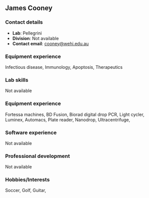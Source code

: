 
<!-- rnb-text-begin -->
<!-- rnb-text-end -->
<!-- rnb-text-begin -->
James Cooney
------------

<!-- rnb-text-end -->
<!-- rnb-text-begin -->
### Contact details

-   **Lab**: Pellegrini
-   **Division**: Not available
-   **Contact email**: <cooney@wehi.edu.au>

### Equipment experience

Infectious disease, Immunology, Apoptosis, Therapeutics

### Lab skills

Not available

### Equipment experience

Fortessa machines, BD Fusion, Biorad digital drop PCR, Light cycler, Luminex, Automacs, Plate reader, Nanodrop, Ultracentrifuge,

### Software experience

Not available

### Professional development

Not available

### Hobbies/Interests

Soccer, Golf, Guitar,

<!-- rnb-text-end -->
